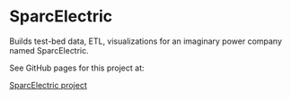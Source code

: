 # SparcElectric
Builds test-bed data, ETL, visualizations for an imaginary power company named SparcElectric.

See GitHub pages for this project at:  

[SparcElectric project](https://graceloggins.github.io/SparcElectric/)
